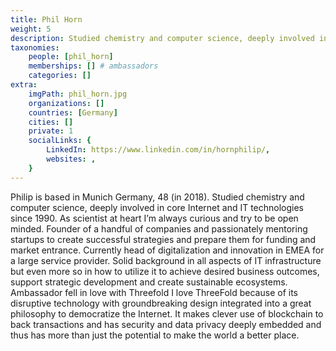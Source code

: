 ```yaml
---
title: Phil Horn
weight: 5
description: Studied chemistry and computer science, deeply involved in core Internet and IT technologies since 1990.
taxonomies:
    people: [phil_horn]
    memberships: [] # ambassadors
    categories: []
extra:
    imgPath: phil_horn.jpg
    organizations: []
    countries: [Germany]
    cities: []
    private: 1
    socialLinks: {
        LinkedIn: https://www.linkedin.com/in/hornphilip/,
        websites: ,
    }
---
```


Philip is based in Munich Germany, 48 (in 2018). Studied chemistry and computer science, deeply involved in core Internet and IT technologies since 1990. As scientist at heart I’m always curious and try to be open minded. Founder of a handful of companies and passionately mentoring startups to create successful strategies and prepare them for funding and market entrance. Currently head of digitalization and innovation in EMEA for a large service provider. Solid background in all aspects of IT infrastructure but even more so in how to utilize it to achieve desired business outcomes, support strategic development and create sustainable ecosystems. Ambassador fell in love with Threefold I love ThreeFold because of its disruptive technology with groundbreaking design integrated into a great philosophy to democratize the Internet. It makes clever use of blockchain to back transactions and has security and data privacy deeply embedded and thus has more than just the potential to make the world a better place.
